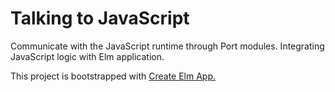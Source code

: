 # Talking to JavaScript

Communicate with the JavaScript runtime through Port modules. Integrating JavaScript logic with Elm application.

This project is bootstrapped with [Create Elm App.](https://github.com/halfzebra/create-elm-app)
